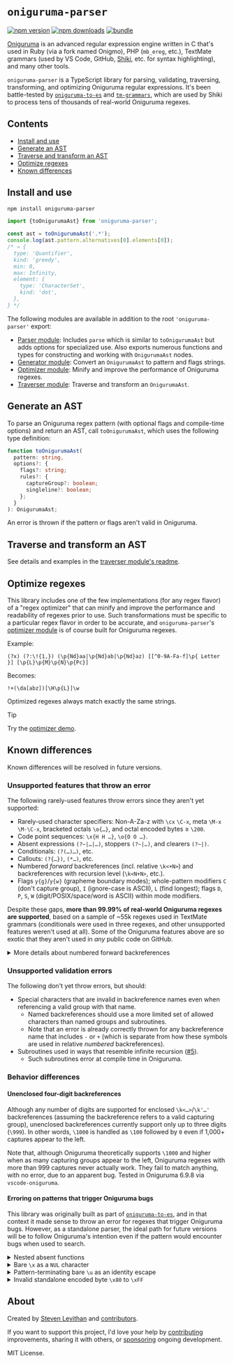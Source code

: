# `oniguruma-parser`

[![npm version][npm-version-src]][npm-version-href]
[![npm downloads][npm-downloads-src]][npm-downloads-href]
[![bundle][bundle-src]][bundle-href]

[Oniguruma](https://github.com/kkos/oniguruma) is an advanced regular expression engine written in C that's used in Ruby (via a fork named Onigmo), PHP (`mb_ereg`, etc.), TextMate grammars (used by VS Code, GitHub, [Shiki](https://shiki.style/), etc. for syntax highlighting), and many other tools.

`oniguruma-parser` is a TypeScript library for parsing, validating, traversing, transforming, and optimizing Oniguruma regular expressions. It's been battle-tested by [`oniguruma-to-es`](https://github.com/slevithan/oniguruma-to-es) and [`tm-grammars`](https://github.com/shikijs/textmate-grammars-themes), which are used by Shiki to process tens of thousands of real-world Oniguruma regexes.

## Contents

- [Install and use](#install-and-use)
- [Generate an AST](#generate-an-ast)
- [Traverse and transform an AST](#traverse-and-transform-an-ast)
- [Optimize regexes](#optimize-regexes)
- [Known differences](#known-differences)

## Install and use

```sh
npm install oniguruma-parser
```

```js
import {toOnigurumaAst} from 'oniguruma-parser';

const ast = toOnigurumaAst('.*');
console.log(ast.pattern.alternatives[0].elements[0]);
/* → {
  type: 'Quantifier',
  kind: 'greedy',
  min: 0,
  max: Infinity,
  element: {
    type: 'CharacterSet',
    kind: 'dot',
  },
} */
```

The following modules are available in addition to the root `'oniguruma-parser'` export:

- [Parser module](https://github.com/slevithan/oniguruma-parser/blob/main/src/parser/README.md): Includes `parse` which is similar to `toOnigurumaAst` but adds options for specialized use. Also exports numerous functions and types for constructing and working with `OnigurumaAst` nodes.
- [Generator module](https://github.com/slevithan/oniguruma-parser/blob/main/src/generator/README.md): Convert an `OnigurumaAst` to pattern and flags strings.
- [Optimizer module](https://github.com/slevithan/oniguruma-parser/blob/main/src/optimizer/README.md): Minify and improve the performance of Oniguruma regexes.
- [Traverser module](https://github.com/slevithan/oniguruma-parser/blob/main/src/traverser/README.md): Traverse and transform an `OnigurumaAst`.

## Generate an AST

To parse an Oniguruma regex pattern (with optional flags and compile-time options) and return an AST, call `toOnigurumaAst`, which uses the following type definition:

```ts
function toOnigurumaAst(
  pattern: string,
  options?: {
    flags?: string;
    rules?: {
      captureGroup?: boolean;
      singleline?: boolean;
    };
  }
): OnigurumaAst;
```

An error is thrown if the pattern or flags aren't valid in Oniguruma.

## Traverse and transform an AST

See details and examples in the [traverser module's readme](https://github.com/slevithan/oniguruma-parser/blob/main/src/traverser/README.md).

## Optimize regexes

This library includes one of the few implementations (for any regex flavor) of a "regex optimizer" that can minify and improve the performance and readability of regexes prior to use. Such transformations must be specific to a particular regex flavor in order to be accurate, and `oniguruma-parser`'s [optimizer module](https://github.com/slevithan/oniguruma-parser/blob/main/src/optimizer/README.md) is of course built for Oniguruma regexes.

Example:

```
(?x) (?:\!{1,}) (\p{Nd}aa|\p{Nd}ab|\p{Nd}az) [[^0-9A-Fa-f]\p{ Letter }] [\p{L}\p{M}\p{N}\p{Pc}]
```

Becomes:

```
!+(\da[abz])[\H\p{L}]\w
```

Optimized regexes always match exactly the same strings.

> [!TIP]
> Try the [optimizer demo](https://slevithan.github.io/oniguruma-parser/demo/).

## Known differences

Known differences will be resolved in future versions.

### Unsupported features that throw an error

The following rarely-used features throw errors since they aren't yet supported:

- Rarely-used character specifiers: Non-A-Za-z with `\cx` `\C-x`, meta `\M-x` `\M-\C-x`, bracketed octals `\o{…}`, and octal encoded bytes ≥ `\200`.
- Code point sequences: `\x{H H …}`, `\o{O O …}`.
- Absent expressions `(?~|…|…)`, stoppers `(?~|…)`, and clearers `(?~|)`.
- Conditionals: `(?(…)…)`, etc.
- Callouts: `(?{…})`, `(*…)`, etc.
- Numbered *forward* backreferences (incl. relative `\k<+N>`) and backreferences with recursion level (`\k<N+N>`, etc.).
- Flags `y{g}`/`y{w}` (grapheme boundary modes); whole-pattern modifiers `C` (don't capture group), `I` (ignore-case is ASCII), `L` (find longest); flags `D`, `P`, `S`, `W` (digit/POSIX/space/word is ASCII) within mode modifiers.

Despite these gaps, **more than 99.99% of real-world Oniguruma regexes are supported**, based on a sample of ~55k regexes used in TextMate grammars (conditionals were used in three regexes, and other unsupported features weren't used at all). Some of the Oniguruma features above are so exotic that they aren't used in *any* public code on GitHub.

<details>
  <summary>More details about numbered forward backreferences</summary>

This library currently treats it as an error if a numbered backreference comes before its referenced group. This is a rare issue because:

- Most such placements are mistakes and can never match, due to Oniguruma's behavior for backreferences to nonparticipating groups.
- Erroring matches the correct behavior of named backreferences.
- For unenclosed backreferences, this only affects `\1`–`\9` since it's not a backreference in the first place if using `\10` or higher and not as many capturing groups are defined to the left (it's an octal or identity escape).
</details>

### Unsupported validation errors

The following don't yet throw errors, but should:

- Special characters that are invalid in backreference names even when referencing a valid group with that name.
  - Named backreferences should use a more limited set of allowed characters than named groups and subroutines.
  - Note that an error is already correctly thrown for any backreference name that includes `-` or `+` (which is separate from how these symbols are used in relative *numbered* backreferences).
- Subroutines used in ways that resemble infinite recursion ([#5](https://github.com/slevithan/oniguruma-parser/issues/5)).
  - Such subroutines error at compile time in Oniguruma.

### Behavior differences

#### Unenclosed four-digit backreferences

Although any number of digits are supported for enclosed `\k<…>`/`\k'…'` backreferences (assuming the backreference refers to a valid capturing group), unenclosed backreferences currently support only up to three digits (`\999`). In other words, `\1000` is handled as `\100` followed by `0` even if 1,000+ captures appear to the left.

Note that, although Oniguruma theoretically supports `\1000` and higher when as many capturing groups appear to the left, Oniguruma regexes with more than 999 captures never actually work. They fail to match anything, with no error, due to an apparent bug. Tested in Oniguruma 6.9.8 via `vscode-oniguruma`.

#### Erroring on patterns that trigger Oniguruma bugs

This library was originally built as part of [`oniguruma-to-es`](https://github.com/slevithan/oniguruma-to-es), and in that context it made sense to throw an error for regexes that trigger Oniguruma bugs. However, as a standalone parser, the ideal path for future versions will be to follow Oniguruma's intention even if the pattern would encounter bugs when used to search.

<details>
  <summary>Nested absent functions</summary>

Although nested absent functions like `(?~(?~…))` don't throw an error in Oniguruma, they produce self-described "strange" results, and Oniguruma's docs state that "nested absent functions are not supported and the behavior is undefined".

In this library, they throw an error.

> In future versions, parsing of nested absent functions will follow Oniguruma and no longer error.
</details>

<details>
  <summary>Bare <code>\x</code> as a <code>NUL</code> character</summary>

> **Context:** `\xH`, `\xHH`, and `\x{H…}` are all supported, where *H* is a hexadecimal digit. The following describes the use of `\x` on its own, when it's not a part of any of these forms.

In Oniguruma, `\x` is an escape for the `NUL` character (equivalent to `\0`, `\x0`, `\x00`, etc.) if it's not followed by `{` or a hexadecimal digit.

In this library, it throws an error.

The error is thrown because `\x` is buggy in Oniguruma. It's also ambiguous, non-portable across regex flavors, offers no user benefit (`\0` is equally short), unintuitive, and not relied on by users (none of the Oniguruma regexes in a sample of tens of thousands used it).

Behavior details for `\x` in Oniguruma:

- `\x` is an identity escape (matching a literal `x`) if it appears at the very end of a pattern. *This is an apparent bug.*
- `\x` is an error if followed by a `{` that's followed by a hexadecimal digit that doesn't form a valid `\x{…}` code point escape. Ex: `\x{F` and `\x{0,2}` are errors.
- `\x` is an identity escape (matching a literal `x`) if followed by a `{` that isn't followed by a hexadecimal digit. Ex: `\x{` matches `x{`, `\x{G` matches `x{G`, `\x{}` matches `x{}`, and `\x{,2}` matches 0–2 `x` characters since `{,2}` is a quantifier with an implicit 0 min.

> In future versions, parsing of `\x` will follow Oniguruma's complicated rules, removing some cases where it currently errors. However, this library intentionally doesn't reproduce Oniguruma bugs, so a pattern-terminating `\x` will continue to error (as it does in Oniguruma at other positions).
</details>

<details>
  <summary>Pattern-terminating bare <code>\u</code> as an identity escape</summary>

Normally, any incomplete `\uHHHH` (including bare `\u`) throws an error. However, in Oniguruma, bare `\u` is treated as an identity escape (matching a literal `u`) if it appears at the very end of a pattern. *This is an apparent bug.*

In this library, incomplete `\u` is always an error.

> This library intentionally doesn't reproduce Oniguruma bugs, so a pattern-terminating `\u` will continue to error in future versions (as it does in Oniguruma at other positions).
</details>

<details>
  <summary>Invalid standalone encoded byte <code>\x80</code> to <code>\xFF</code></summary>

> **Context:** Unlike enclosed `\x{HH}`, unenclosed `\xHH` represents an encoded byte (not a Unicode code unit or code point), which means that `\x80` to `\xFF` are treated as fragments of a code unit, unlike in other regex flavors. Ex: `[\0-\xE2\x82\xAC]` is equivalent to `[\0-\u20AC]`.
>
> Additionally, the on-by-default Oniguruma compile-time option `ONIG_SYN_ALLOW_INVALID_CODE_END_OF_RANGE_IN_CC` means that invalid encoded byte or code point values used at the end of a character class range are treated as if they were the last preceding valid value. Ex: `[\0-\x{FFFFFFFF}]` is equivalent to `[\0-\x{10FFFF}]`, and `[\0-\xFF]` is equivalent to `[\0-\x7F]` (or rather, it should be, as described below).

The Oniguruma behavior for invalid encoded byte sequences is undefined. Oniguruma docs simply state: "Do not pass invalid byte string in the regex character encoding."

In this library, they throw an error.

Behavior details for invalid encoded bytes in Oniguruma:

- Standalone `\x80` to `\xBF` throw error "invalid code point value".
- Standalone `\xC0` to `\xF4` throw error "too short multibyte code string".
- Standalone `\xF5` to `\xFF` fail to match anything, but don't throw. *This is an apparent bug.*
- If used at the end of a character class range:
  - Standalone `\x80` to `\xBF` and `\xF5` to `\xFF` are treated as `\x7F`.
  - Standalone `\xC0` to `\xF4` throw error "too short multibyte code string". *This is an apparent bug.*
  - If the range is within a non-nested, negated character class, `\xF5` to `\xFF` fail to match anything, but don't throw. *This is an apparent bug, which can be worked around by nesting the class.*

> In future versions, parsing of invalid standalone encoded bytes `\x80` to `\xFF` at the end of a character class range will be treated as `\x7F`, rather than erroring. This library intentionally doesn't reproduce Oniguruma bugs, so standalone `\xF5` to `\xFF` will continue to error if not used at the end of a character class range.
</details>

## About

Created by [Steven Levithan](https://github.com/slevithan) and [contributors](https://github.com/slevithan/oniguruma-parser/graphs/contributors).

If you want to support this project, I'd love your help by [contributing](https://github.com/slevithan/oniguruma-parser/blob/main/CONTRIBUTING.md) improvements, sharing it with others, or [sponsoring](https://github.com/sponsors/slevithan) ongoing development.

MIT License.

<!-- Badges -->

[npm-version-src]: https://img.shields.io/npm/v/oniguruma-parser?color=78C372
[npm-version-href]: https://npmjs.com/package/oniguruma-parser
[npm-downloads-src]: https://img.shields.io/npm/dm/oniguruma-parser?color=78C372
[npm-downloads-href]: https://npmjs.com/package/oniguruma-parser
[bundle-src]: https://img.shields.io/bundlejs/size/oniguruma-parser?color=78C372&label=minzip
[bundle-href]: https://bundlejs.com/?q=oniguruma-parser&treeshake=[*]
